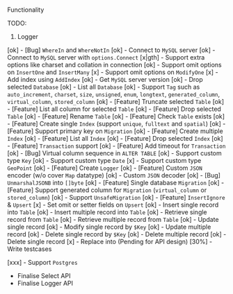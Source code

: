 ###

Functionality

TODO:

1. Logger

[ok] - [Bug] `WhereIn` and `WhereNotIn`
[ok] - Connect to `MySQL` server
[ok] - Connect to `MySQL` server with `options.Connect`
[x|gth] - Support extra options like charset and collation in connection
[ok] - Support omit options on `InsertOne` and `InsertMany`
[x] - Support omit options on `ModifyOne`
[x] - Add index using `AddIndex`
[ok] - Get `MySQL` server version
[ok] - Drop selected `Database`
[ok] - List all `Database`
[ok] - Support `Tag` such as `auto_increment`, `charset`, `size`, `unsigned`, `enum`, `longtext`, `generated_column`, `virtual_column`, `stored_column`
[ok] - [Feature] Truncate selected `Table`
[ok] - [Feature] List all column for selected `Table`
[ok] - [Feature] Drop selected `Table`
[ok] - [Feature] Rename `Table`
[ok] - [Feature] Check `Table` exists
[ok] - [Feature] Create single `Index` (support `unique`, `fulltext` and `spatial`)
[ok] - [Feature] Support primary key on `Migration`
[ok] - [Feature] Create multiple `Index`
[ok] - [Feature] List all `Index`
[ok] - [Feature] Drop selected `Index`
[ok] - [Feature] `Transaction` support
[ok] - [Feature] Add timeout for `Transaction`
[ok] - [Bug] Virtual column sequence in `ALTER TABLE`
[ok] - Support custom type `Key`
[ok] - Support custom type `Date`
[x] - Support custom type `GeoPoint`
[ok] - [Feature] Create `Logger`
[ok] - [Feature] Custom `JSON` encoder (w/o cover `Map` datatype)
[ok] - Custom `JSON` decoder
[ok] - [Bug] `UnmarshalJSONB` into `[]byte`
[ok] - [Feature] Single database `Migration`
[ok] - [Feature] Support generated column for `Migration` (`virtual_column` or `stored_column`)
[ok] - Support `UnsafeMigration`
[ok] - [Feature] `InsertIgnore` & `Upsert`
[x] - Set omit or setter fields on `Upsert`
[ok] - Insert single record into `Table`
[ok] - Insert multiple record into `Table`
[ok] - Retrieve single record from `Table`
[ok] - Retrieve multiple record from `Table`
[ok] - Update single record
[ok] - Modify single record by `$Key`
[ok] - Update multiple record
[ok] - Delete single record by `$Key`
[ok] - Delete multiple record
[ok] - Delete single record
[x] - Replace into (Pending for API design)
[30%] - Write testcases

[xxx] - Support `Postgres`

- Finalise Select API
- Finalise Logger API
